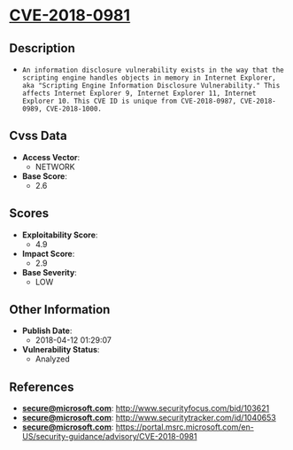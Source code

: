 
# [CVE-2018-0981](https://cve.mitre.org/cgi-bin/cvename.cgi?name=CVE-2018-0981)

## Description

- `An information disclosure vulnerability exists in the way that the scripting engine handles objects in memory in Internet Explorer, aka "Scripting Engine Information Disclosure Vulnerability." This affects Internet Explorer 9, Internet Explorer 11, Internet Explorer 10. This CVE ID is unique from CVE-2018-0987, CVE-2018-0989, CVE-2018-1000.`

## Cvss Data

- **Access Vector**:
  - NETWORK
- **Base Score**:
  - 2.6

## Scores

- **Exploitability Score**:
  - 4.9
- **Impact Score**:
  - 2.9
- **Base Severity**:
  - LOW

## Other Information

- **Publish Date**:
  - 2018-04-12 01:29:07
- **Vulnerability Status**:
  - Analyzed

## References

- **secure@microsoft.com**: http://www.securityfocus.com/bid/103621
- **secure@microsoft.com**: http://www.securitytracker.com/id/1040653
- **secure@microsoft.com**: https://portal.msrc.microsoft.com/en-US/security-guidance/advisory/CVE-2018-0981
